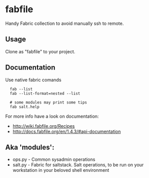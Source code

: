 # fabfile
Handy Fabric collection to avoid manually ssh to remote. 

## Usage
Clone as "fabfile" to your project.

## Documentation

Use native fabric comands
```
  fab --list
  fab --list-format=nested --list
```
```
  # some modules may print some tips
  fab salt.help
```

For more info have a look on documentation:
- http://wiki.fabfile.org/Recipes
- http://docs.fabfile.org/en/1.4.3/#api-documentation


## Aka 'modules':
 - ops.py  - Common sysadmin operations
 - salt.py - Fabric for saltstack. Salt operations, to be run on your workstation in your beloved shell environment
